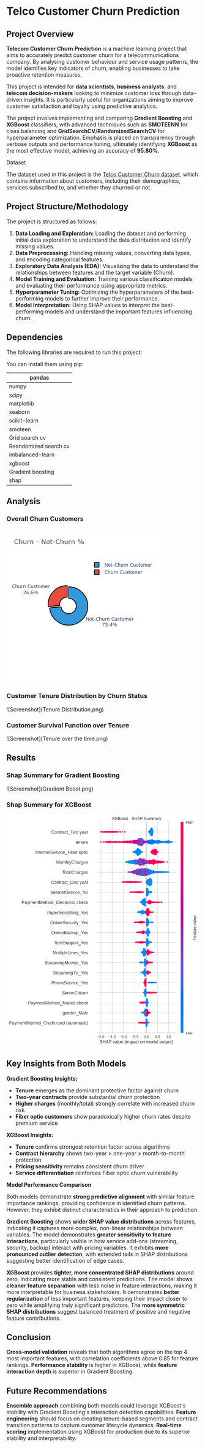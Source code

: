 # Telco Customer Churn Prediction

## Project Overview

**Telecom Customer Churn Prediction** is a machine learning project that aims to accurately predict customer churn for a telecommunications company. By analysing customer behaviour and service usage patterns, the model identifies key indicators of churn, enabling businesses to take proactive retention measures.

This project is intended for **data scientists**, **business analysts**, and **telecom decision-makers** looking to minimize customer loss through data-driven insights. It is particularly useful for organizations aiming to improve customer satisfaction and loyalty using predictive analytics.

The project involves implementing and comparing **Gradient Boosting** and **XGBoost** classifiers, with advanced techniques such as **SMOTEENN** for class balancing and **GridSearchCV**/**RandomizedSearchCV** for hyperparameter optimization. Emphasis is placed on transparency through verbose outputs and performance tuning, ultimately identifying **XGBoost** as the most effective model, achieving an accuracy of **95.80%**.

Dataset

The dataset used in this project is the [Telco Customer Churn dataset](https://www.google.com/url?q=https%3A%2F%2Fwww.kaggle.com%2Fblastchar%2Ftelco-customer-churn), which contains information about customers, including their demographics, services subscribed to, and whether they churned or not.

## Project Structure/Methodology

The project is structured as follows:

1. **Data Loading and Exploration:** Loading the dataset and performing initial data exploration to understand the data distribution and identify missing values.
2. **Data Preprocessing:** Handling missing values, converting data types, and encoding categorical features.
3. **Exploratory Data Analysis (EDA):** Visualizing the data to understand the relationships between features and the target variable (Churn).
4. **Model Training and Evaluation:** Training various classification models and evaluating their performance using appropriate metrics.
5. **Hyperparameter Tuning:** Optimizing the hyperparameters of the best-performing models to further improve their performance.
6. **Model Interpretation:** Using SHAP values to interpret the best-performing models and understand the important features influencing churn.

## Dependencies

The following libraries are required to run this project:

You can install them using pip:

| pandas |
| --- |
| numpy |
| scipy |
| matplotlib |
| seaborn |
| scikit-learn |
| smoteen |
| Grid search cv |
| Reandomized search cv |
| imbalanced-learn |
| xgboost |
| Gradient boosting |
| shap |

## Analysis

### Overall Churn Customers

![Screenshot](Churn.png)
### Customer Tenure Distribution by Churn Status

![Screenshot](Tenure Distribution.png)

### Customer Survival Function over Tenure

![Screenshot](Tenure over the time.png)

## Results

### Shap Summary for Gradient Boosting

![Screenshot](Gradient Boost.png)

### Shap Summary for XGBoost

![Screenshot](XGBoost.png)

## Key Insights from Both Models

**Gradient Boosting Insights:**

- **Tenure** emerges as the dominant protective factor against churn
- **Two-year contracts** provide substantial churn protection
- **Higher charges** (monthly/total) strongly correlate with increased churn risk
- **Fiber optic customers** show paradoxically higher churn rates despite premium service

**XGBoost Insights:**

- **Tenure** confirms strongest retention factor across algorithms
- **Contract hierarchy** shows two-year > one-year > month-to-month protection
- **Pricing sensitivity** remains consistent churn driver
- **Service differentiation** reinforces Fiber optic churn vulnerability

**Model Performance Comparison**

Both models demonstrate **strong predictive alignment** with similar feature importance rankings, providing confidence in identified churn patterns. However, they exhibit distinct characteristics in their approach to prediction.

**Gradient Boosting** shows **wider SHAP value distributions** across features, indicating it captures more complex, non-linear relationships between variables. The model demonstrates **greater sensitivity to feature interactions**, particularly visible in how service add-ons (streaming, security, backup) interact with pricing variables. It exhibits **more pronounced outlier detection**, with extended tails in SHAP distributions suggesting better identification of edge cases.

**XGBoost** provides **tighter, more concentrated SHAP distributions** around zero, indicating more stable and consistent predictions. The model shows **cleaner feature separation** with less noise in feature interactions, making it more interpretable for business stakeholders. It demonstrates **better regularization** of less important features, keeping their impact closer to zero while amplifying truly significant predictors. The **more symmetric SHAP distributions** suggest balanced treatment of positive and negative feature contributions.

## Conclusion

**Cross-model validation** reveals that both algorithms agree on the top 4 most important features, with correlation coefficients above 0.85 for feature rankings. **Performance stability** is higher in XGBoost, while **feature interaction depth** is superior in Gradient Boosting.

## Future Recommendations

**Ensemble approach** combining both models could leverage XGBoost's stability with Gradient Boosting's interaction detection capabilities. **Feature engineering** should focus on creating tenure-based segments and contract transition patterns to capture customer lifecycle dynamics. **Real-time scoring** implementation using XGBoost for production due to its superior stability and interpretability.
